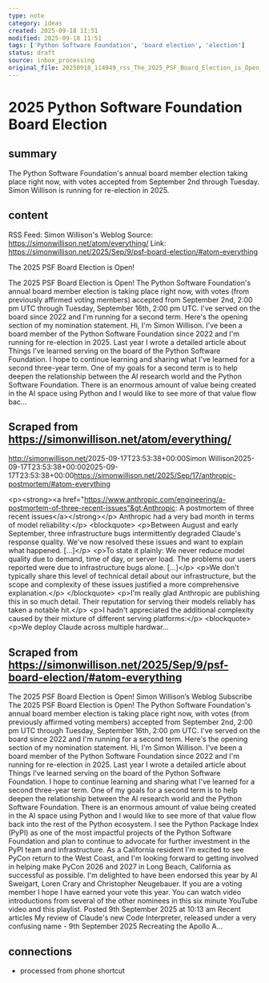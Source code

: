 ```yaml
---
type: note
category: ideas
created: 2025-09-18 11:51
modified: 2025-09-18 11:51
tags: ['Python Software Foundation', 'board election', 'election']
status: draft
source: inbox_processing
original_file: 20250918_114949_rss_The_2025_PSF_Board_Election_is_Open_.txt
---
```


# 2025 Python Software Foundation Board Election

## summary
The Python Software Foundation's annual board member election taking place right now, with votes accepted from September 2nd through Tuesday. Simon Willison is running for re-election in 2025.

## content
RSS Feed: Simon Willison's Weblog
Source: https://simonwillison.net/atom/everything/
Link: https://simonwillison.net/2025/Sep/9/psf-board-election/#atom-everything

The 2025 PSF Board Election is Open!

The 2025 PSF Board Election is Open! The Python Software Foundation's annual board member election is taking place right now, with votes (from previously affirmed voting members) accepted from September 2nd, 2:00 pm UTC through Tuesday, September 16th, 2:00 pm UTC. I've served on the board since 2022 and I'm running for a second term. Here's the opening section of my nomination statement. Hi, I'm Simon Willison. I've been a board member of the Python Software Foundation since 2022 and I'm running for re-election in 2025. Last year I wrote a detailed article about Things I’ve learned serving on the board of the Python Software Foundation. I hope to continue learning and sharing what I've learned for a second three-year term. One of my goals for a second term is to help deepen the relationship between the AI research world and the Python Software Foundation. There is an enormous amount of value being created in the AI space using Python and I would like to see more of that value flow bac...

## Scraped from https://simonwillison.net/atom/everything/
<?xml version="1.0" encoding="utf-8"?>
<feed xml:lang="en-us" xmlns="http://www.w3.org/2005/Atom"><title>Simon Willison's Weblog</title><link href="http://simonwillison.net/" rel="alternate"/><link href="http://simonwillison.net/atom/everything/" rel="self"/><id>http://simonwillison.net/</id><updated>2025-09-17T23:53:38+00:00</updated><author><name>Simon Willison</name></author><entry><title>Anthropic: A postmortem of three recent issues</title><link href="https://simonwillison.net/2025/Sep/17/anthropic-postmortem/#atom-everything" rel="alternate"/><published>2025-09-17T23:53:38+00:00</published><updated>2025-09-17T23:53:38+00:00</updated><id>https://simonwillison.net/2025/Sep/17/anthropic-postmortem/#atom-everything</id><summary type="html">
    
&lt;p&gt;&lt;strong&gt;&lt;a href="https://www.anthropic.com/engineering/a-postmortem-of-three-recent-issues"&gt;Anthropic: A postmortem of three recent issues&lt;/a&gt;&lt;/strong&gt;&lt;/p&gt;
Anthropic had a very bad month in terms of model reliability:&lt;/p&gt;
&lt;blockquote&gt;
&lt;p&gt;Between August and early September, three infrastructure bugs intermittently degraded Claude's response quality. We've now resolved these issues and want to explain what happened. [...]&lt;/p&gt;
&lt;p&gt;To state it plainly: We never reduce model quality due to demand, time of day, or server load. The problems our users reported were due to infrastructure bugs alone. [...]&lt;/p&gt;
&lt;p&gt;We don't typically share this level of technical detail about our infrastructure, but the scope and complexity of these issues justified a more comprehensive explanation.&lt;/p&gt;
&lt;/blockquote&gt;
&lt;p&gt;I'm really glad Anthropic are publishing this in so much detail. Their reputation for serving their models reliably has taken a notable hit.&lt;/p&gt;
&lt;p&gt;I hadn't appreciated the additional complexity caused by their mixture of different serving platforms:&lt;/p&gt;
&lt;blockquote&gt;
&lt;p&gt;We deploy Claude across multiple hardwar...


## Scraped from https://simonwillison.net/2025/Sep/9/psf-board-election/#atom-everything
The 2025 PSF Board Election is Open! Simon Willison’s Weblog Subscribe The 2025 PSF Board Election is Open! The Python Software Foundation's annual board member election is taking place right now, with votes (from previously affirmed voting members) accepted from September 2nd, 2:00 pm UTC through Tuesday, September 16th, 2:00 pm UTC. I've served on the board since 2022 and I'm running for a second term. Here's the opening section of my nomination statement. Hi, I'm Simon Willison. I've been a board member of the Python Software Foundation since 2022 and I'm running for re-election in 2025. Last year I wrote a detailed article about Things I’ve learned serving on the board of the Python Software Foundation. I hope to continue learning and sharing what I've learned for a second three-year term. One of my goals for a second term is to help deepen the relationship between the AI research world and the Python Software Foundation. There is an enormous amount of value being created in the AI space using Python and I would like to see more of that value flow back into the rest of the Python ecosystem. I see the Python Package Index (PyPI) as one of the most impactful projects of the Python Software Foundation and plan to continue to advocate for further investment in the PyPI team and infrastructure. As a California resident I'm excited to see PyCon return to the West Coast, and I'm looking forward to getting involved in helping make PyCon 2026 and 2027 in Long Beach, California as successful as possible. I'm delighted to have been endorsed this year by Al Sweigart, Loren Crary and Christopher Neugebauer. If you are a voting member I hope I have earned your vote this year. You can watch video introductions from several of the other nominees in this six minute YouTube video and this playlist. Posted 9th September 2025 at 10:13 am Recent articles My review of Claude&#x27;s new Code Interpreter, released under a very confusing name - 9th September 2025 Recreating the Apollo A...


## connections
- processed from phone shortcut
